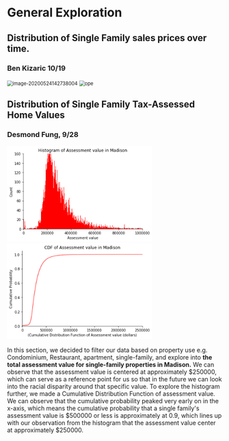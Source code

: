 # General Exploration

## Distribution of Single Family sales prices over time.
### Ben Kizaric 10/19
<img src="./media/Home_Prices.gif" alt="image-20200524142738004" style="zoom:80%;" />

<img src="./media/Inflated_Home_Prices.gif" alt="ope" style="zoom:80%;" />

## Distribution of Single Family Tax-Assessed Home Values
### Desmond Fung, 9/28
<img src="./media/Week5_Hist.png" alt="image-20200524142738004" style="zoom:80%;" />
<img src="./media/Week5_CDF.png" alt="image-20200524142738004" style="zoom:80%;" />

In this section, we decided to filter our data based on property use e.g. Condominium, Restaurant, apartment, single-family, and explore into **the total assessment value for single-family properties in Madison.** We can observe that the assessment value is centered at approximately $250000, which can serve as a reference point for us so that in the future we can look into the racial disparity around that specific value. To explore the histogram further, we made a Cumulative Distribution Function of assessment value. We can observe that the cumulative probability peaked very early on in the x-axis, which means the cumulative probability that a single family's assessment value is $500000 or less is approximately at 0.9, which lines up with our observation from the histogram that the assessment value center at approximately $250000.



